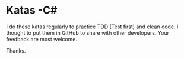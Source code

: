 # Katas -C#

I do these katas regularly to practice TDD (Test first) and clean code. I thought to put them in GitHub to share with other developers. Your feedback are most welcome.  

Thanks.

